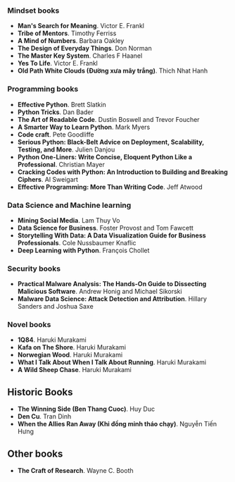 ### Mindset books
* **Man's Search for Meaning**. Victor E. Frankl
* **Tribe of Mentors**. Timothy Ferriss
* **A Mind of Numbers**. Barbara Oakley
* **The Design of Everyday Things**. Don Norman
* **The Master Key System**. Charles F Haanel
* **Yes To Life**. Victor E. Frankl
* **Old Path White Clouds (Đường xưa mây trắng)**. Thich Nhat Hanh

### Programming books
* **Effective Python**. Brett Slatkin
* **Python Tricks**. Dan Bader
* **The Art of Readable Code**. Dustin Boswell and Trevor Foucher
* **A Smarter Way to Learn Python**. Mark Myers
* **Code craft**. Pete Goodliffe
* **Serious Python: Black-Belt Advice on Deployment, Scalability, Testing, and More**. Julien Danjou
* **Python One-Liners: Write Concise, Eloquent Python Like a Professional**. Christian Mayer
* **Cracking Codes with Python: An Introduction to Building and Breaking Ciphers**. Al Sweigart
* **Effective Programming: More Than Writing Code**. Jeff Atwood

### Data Science and Machine learning
* **Mining Social Media**. Lam Thuy Vo
* **Data Science for Business**. Foster Provost and Tom Fawcett
* **Storytelling With Data: A Data Visualization Guide for Business Professionals**. Cole Nussbaumer Knaflic
* **Deep Learning with Python**. François Chollet

### Security books
* **Practical Malware Analysis: The Hands-On Guide to Dissecting Malicious Software**. Andrew Honig and Michael Sikorski
* **Malware Data Science: Attack Detection and Attribution**. Hillary Sanders and Joshua Saxe

### Novel books
* **1Q84**. Haruki Murakami
* **Kafa on The Shore**. Haruki Murakami
* **Norwegian Wood**. Haruki Murakami
* **What I Talk About When I Talk About Running**. Haruki Murakami
* **A Wild Sheep Chase**. Haruki Murakami

## Historic Books
* **The Winning Side (Ben Thang Cuoc)**. Huy Duc
* **Den Cu**. Tran Dinh
* **When the Allies Ran Away (Khi đồng minh tháo chạy)**. Nguyễn Tiến Hưng

## Other books
* **The Craft of Research**. Wayne C. Booth

